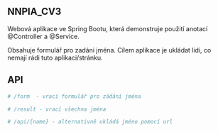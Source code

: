 
## NNPIA_CV3

Webová aplikace ve Spring Bootu, která demonstruje použití anotací @Controller a @Service.

Obsahuje formulář pro zadání jména. Cílem aplikace je ukládat lidi, co nemají rádi tuto aplikaci/stránku.

## API


```python
# /form  - vrací formulář pro zádání jména

# /result - vrací všechna jména

# /api/{name} - alternativně ukládá jméno pomocí url
